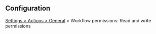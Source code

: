## Configuration

[Settings > Actions > General](./settings/actions) > Workflow permissions: Read and write permissions
